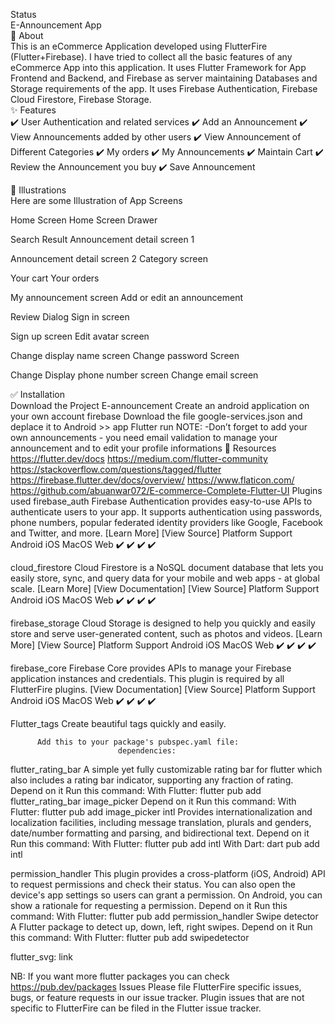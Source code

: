 Status <br>
          E-Announcement App <br>
🎯 About <br>
This is an eCommerce Application developed using FlutterFire (Flutter+Firebase). I have tried to collect all the basic features of any eCommerce App into this application. It uses Flutter Framework for App Frontend and Backend, and Firebase as server maintaining Databases and Storage requirements of the app. It uses Firebase Authentication, Firebase Cloud Firestore, Firebase Storage.
<br>✨ Features <br>
✔️ User Authentication and related services
✔️ Add an Announcement
✔️ View Announcements added by other users
✔️ View Announcement of Different Categories
✔️ My orders
✔️ My Announcements
✔️ Maintain Cart
✔️ Review the Announcement you buy
✔️ Save Announcement

🏁 Illustrations <br>
Here are some Illustration of App Screens
 
 
Home Screen                                           Home Screen Drawer
                  
Search Result                      Announcement detail screen 1 
                     
Announcement detail screen 2        Category screen 
                  
Your cart                                    Your orders
                                                           


My announcement screen           Add or edit an announcement
                     



   Review Dialog                               Sign in screen
                           
Sign up screen                Edit avatar screen 
                         
                                                         





Change display name screen       Change password Screen
                 



Change Display phone number screen             Change  email screen
                              
✅ Installation<br>
Download the Project E-announcement
Create an android application on your own account firebase 
Download the file google-services.json and deplace it to Android >> app 
Flutter run 
NOTE: -Don’t forget to add your own announcements
         - you need email validation to manage your announcement and to edit your profile informations
🚀 Resources <br>
https://flutter.dev/docs
https://medium.com/flutter-community
https://stackoverflow.com/questions/tagged/flutter
https://firebase.flutter.dev/docs/overview/
https://www.flaticon.com/
https://github.com/abuanwar072/E-commerce-Complete-Flutter-UI
Plugins used
firebase_auth
Firebase Authentication provides easy-to-use APIs to authenticate users to your app. It supports authentication using passwords, phone numbers, popular federated identity providers like Google, Facebook and Twitter, and more. [Learn More]
[View Source]
Platform Support
Android
iOS
MacOS
Web
✔️
✔️
    ✔️
✔️


cloud_firestore
Cloud Firestore is a NoSQL document database that lets you easily store, sync, and query data for your mobile and web apps - at global scale. [Learn More]
[View Documentation] [View Source]
Platform Support
Android
iOS
MacOS
Web
✔️
✔️
    ✔️
✔️

 
firebase_storage
Cloud Storage is designed to help you quickly and easily store and serve user-generated content, such as photos and videos. [Learn More]
[View Source]
Platform Support
Android
iOS
MacOS
Web
✔️
✔️
    ✔️
✔️

 
firebase_core
Firebase Core provides APIs to manage your Firebase application instances and credentials. This plugin is required by all FlutterFire plugins.
[View Documentation] [View Source]
Platform Support
Android
iOS
MacOS
Web
✔️
✔️
    ✔️
   ✔️                 








                                        
Flutter_tags 
Create beautiful tags quickly and easily.

          Add this to your package's pubspec.yaml file:
                            dependencies:
flutter_rating_bar 
A simple yet fully customizable rating bar for flutter which also includes a rating bar indicator, supporting any fraction of rating.
Depend on it
                 Run this command:
                  With Flutter:
                                  flutter pub add flutter_rating_bar
image_picker
Depend on it
                 Run this command:
                  With Flutter:
                                  flutter pub add image_picker
intl
     Provides internationalization and localization facilities, including message          translation, plurals and genders, date/number formatting and parsing, and bidirectional text.
            Depend on it
                 Run this command:
                  With Flutter:
                             flutter pub add intl
                  With Dart:
                             dart pub add intl


permission_handler
This plugin provides a cross-platform (iOS, Android) API to request permissions and check their status. You can also open the device's app settings so users can grant a permission.
On Android, you can show a rationale for requesting a permission.
Depend on it
              Run this command:
                              With Flutter:
                  flutter pub add permission_handler
Swipe detector
A Flutter package to detect up, down, left, right swipes.
Depend on it
                Run this command:
                       With Flutter:
                               flutter pub add swipedetector

  
flutter_svg: 
link



 
NB: If you want more flutter packages you can check 
https://pub.dev/packages
Issues
Please file FlutterFire specific issues, bugs, or feature requests in our issue tracker.
Plugin issues that are not specific to FlutterFire can be filed in the Flutter issue tracker.

